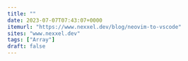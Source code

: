 ```yaml
---
title: ""
date: 2023-07-07T07:43:07+0000
itemurl: "https://www.nexxel.dev/blog/neovim-to-vscode"
sites: "www.nexxel.dev"
tags: ["Array"]
draft: false
---
```

